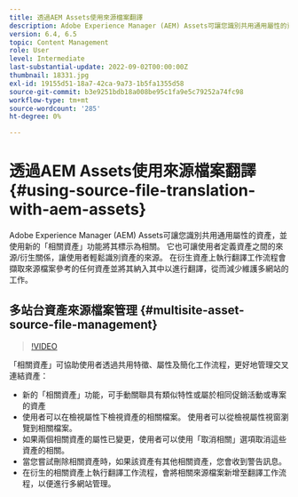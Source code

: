 ```yaml
---
title: 透過AEM Assets使用來源檔案翻譯
description: Adobe Experience Manager (AEM) Assets可讓您識別共用通用屬性的資產，並使用新的「相關資產」功能將其標示為相關。 它也可讓使用者定義資產之間的來源/衍生關係，讓使用者輕鬆識別資產的來源。 在衍生資產上執行翻譯工作流程會擷取來源檔案參考的任何資產並將其納入其中以進行翻譯，從而減少維護多網站的工作。
version: 6.4, 6.5
topic: Content Management
role: User
level: Intermediate
last-substantial-update: 2022-09-02T00:00:00Z
thumbnail: 18331.jpg
exl-id: 19155d51-18a7-42ca-9a73-1b5fa1355d58
source-git-commit: b3e9251bdb18a008be95c1fa9e5c79252a74fc98
workflow-type: tm+mt
source-wordcount: '285'
ht-degree: 0%

---
```


# 透過AEM Assets使用來源檔案翻譯 {#using-source-file-translation-with-aem-assets}

Adobe Experience Manager (AEM) Assets可讓您識別共用通用屬性的資產，並使用新的「相關資產」功能將其標示為相關。 它也可讓使用者定義資產之間的來源/衍生關係，讓使用者輕鬆識別資產的來源。 在衍生資產上執行翻譯工作流程會擷取來源檔案參考的任何資產並將其納入其中以進行翻譯，從而減少維護多網站的工作。

## 多站台資產來源檔案管理 {#multisite-asset-source-file-management}

>[!VIDEO](https://video.tv.adobe.com/v/18331?quality=12&learn=on)

「相關資產」可協助使用者透過共用特徵、屬性及簡化工作流程，更好地管理交叉連結資產：

* 新的「相關資產」功能，可手動關聯具有類似特性或屬於相同促銷活動或專案的資產
* 使用者可以在檢視屬性下檢視資產的相關檔案。 使用者可以從檢視屬性視窗瀏覽到相關檔案。
* 如果兩個相關資產的屬性已變更，使用者可以使用「取消相關」選項取消這些資產的相關。
* 當您嘗試刪除相關資產時，如果該資產有其他相關資產，您會收到警告訊息。
* 在衍生的相關資產上執行翻譯工作流程，會將相關來源檔案新增至翻譯工作流程，以便進行多網站管理。
